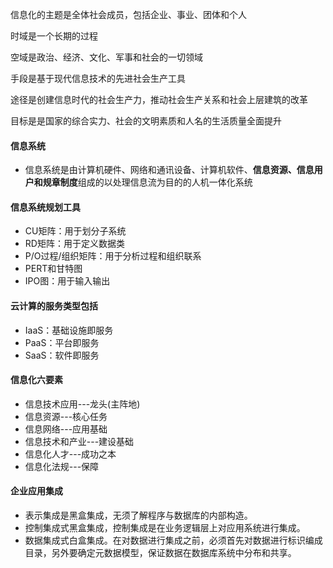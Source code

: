 信息化的主题是全体社会成员，包括企业、事业、团体和个人

时域是一个长期的过程

空域是政治、经济、文化、军事和社会的一切领域

手段是基于现代信息技术的先进社会生产工具

途径是创建信息时代的社会生产力，推动社会生产关系和社会上层建筑的改革

目标是是国家的综合实力、社会的文明素质和人名的生活质量全面提升



#### 信息系统

- 信息系统是由计算机硬件、网络和通讯设备、计算机软件、**信息资源、信息用户和规章制度**组成的以处理信息流为目的的人机一体化系统



#### 信息系统规划工具

- CU矩阵：用于划分子系统
- RD矩阵：用于定义数据类
- P/O过程/组织矩阵：用于分析过程和组织联系
- PERT和甘特图
- IPO图：用于输入输出



#### 云计算的服务类型包括

- IaaS：基础设施即服务
- PaaS：平台即服务
- SaaS：软件即服务



#### 信息化六要素

- 信息技术应用---龙头(主阵地)
- 信息资源---核心任务
- 信息网络---应用基础
- 信息技术和产业---建设基础
- 信息化人才---成功之本
- 信息化法规---保障



#### 企业应用集成

- 表示集成是黑盒集成，无须了解程序与数据库的内部构造。
- 控制集成式黑盒集成，控制集成是在业务逻辑层上对应用系统进行集成。
- 数据集成式白盒集成。在对数据进行集成之前，必须首先对数据进行标识编成目录，另外要确定元数据模型，保证数据在数据库系统中分布和共享。
